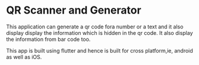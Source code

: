 # QR Scanner and Generator

This application can generate a qr code fora number or a text and it also display display the information which is hidden in the qr code. It also display the information from bar code too.

This app is built using flutter and hence is built for cross platform,ie, android as well as iOS.
